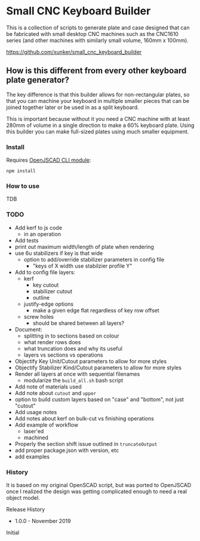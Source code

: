 Small CNC Keyboard Builder
==========================

This is a collection of scripts to generate plate and case designed that can
be fabricated with small desktop CNC machines such as the CNC1610 series (and
other machines with similarly small volume, 160mm x 100mm).

https://github.com/xunker/small_cnc_keyboard_builder

## How is this different from every other keyboard plate generator?

The key difference is that this builder allows for non-rectangular plates, so
that you can machine your keyboard in multiple smaller pieces that can be
joined together later or be used in as a split keyboard.

This is important because without it you need a CNC machine with at least 280mm
of volume in a single direction to make a 60% keyboard plate. Using this
builder you can make full-sized plates using much smaller equipment.

### Install

Requires [OpenJSCAD CLI module](https://www.npmjs.com/package/@jscad/cli):

`npm install`

### How to use

TDB

### TODO
* Add kerf to js code
  - in an operation
* Add tests
* print out maximum width/length of plate when rendering
* use 6u stabilizers if key is that wide
  - option to add/override stabilizer parameters in config file
    * "keys of X width use stabilzier profile Y"
* Add to config file layers:
  - kerf
    * key cutout
    * stabilizer cutout
    * outline
  - justify-edge options
    * make a given edge flat regardless of key row offset
  - screw holes
    * should be shared between all layers?
* Document:
  - splitting in to sections based on colour
  - what render rows does
  - what truncation does and why its useful
  - layers vs sections vs operations
* Objectify Key Unit/Cutout parameters to allow for more styles
* Objectify Stabilizer Kind/Cutout parameters to allow for more styles
* Render all layers at once with sequential filenames
  - modularize the `build_all.sh` bash script
* Add note of materials used
* Add note about `cutout` and `upper`
* option to build custom layers based on "case" and "bottom", not just "cutout"
* Add usage notes
* Add notes about kerf on bulk-cut vs finishing operations
* Add example of workflow
  * laser'ed
  * machined
* Properly the section shift issue outlined in `truncateOutput`
* add proper package.json with version, etc
* add examples
### History

It is based on my original OpenSCAD script, but was ported to OpenJSCAD once
I realized the design was getting complicated enough to need a real object
model.

Release History
* 1.0.0 - November 2019

Initial
